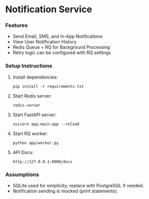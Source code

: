 # Notification Service

### Features
- Send Email, SMS, and In-App Notifications
- View User Notification History
- Redis Queue + RQ for Background Processing
- Retry logic can be configured with RQ settings

### Setup Instructions

1. Install dependencies:
   ```
   pip install -r requirements.txt
   ```

2. Start Redis server:
   ```
   redis-server
   ```

3. Start FastAPI server:
   ```
   uvicorn app.main:app --reload
   ```

4. Start RQ worker:
   ```
   python app/worker.py
   ```

5. API Docs:
   ```
   http://127.0.0.1:8000/docs
   ```

### Assumptions
- SQLite used for simplicity; replace with PostgreSQL if needed.
- Notification sending is mocked (print statements).
